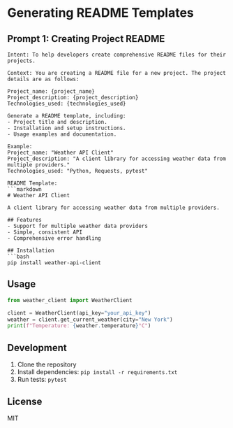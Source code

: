 # Generating README Templates

## Prompt 1: Creating Project README
```
Intent: To help developers create comprehensive README files for their projects.

Context: You are creating a README file for a new project. The project details are as follows:

Project_name: {project_name}
Project_description: {project_description}
Technologies_used: {technologies_used}

Generate a README template, including:
- Project title and description.
- Installation and setup instructions.
- Usage examples and documentation.

Example:
Project_name: "Weather API Client"
Project_description: "A client library for accessing weather data from multiple providers."
Technologies_used: "Python, Requests, pytest"

README Template:
```markdown
# Weather API Client

A client library for accessing weather data from multiple providers.

## Features
- Support for multiple weather data providers
- Simple, consistent API
- Comprehensive error handling

## Installation
```bash
pip install weather-api-client
```

## Usage
```python
from weather_client import WeatherClient

client = WeatherClient(api_key="your_api_key")
weather = client.get_current_weather(city="New York")
print(f"Temperature: {weather.temperature}°C")
```

## Development
1. Clone the repository
2. Install dependencies: `pip install -r requirements.txt`
3. Run tests: `pytest`

## License
MIT
```
```